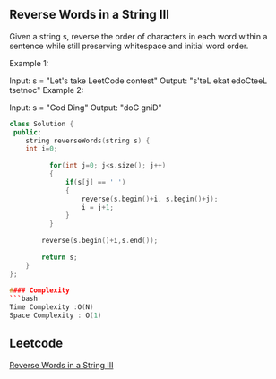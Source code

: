 ##   Reverse Words in a String III
Given a string s, reverse the order of characters in each word within a sentence while still preserving whitespace and initial word order.

 
 
Example 1:

Input: s = "Let's take LeetCode contest"
Output: "s'teL ekat edoCteeL tsetnoc"
Example 2:

Input: s = "God Ding"
Output: "doG gniD"

```cpp
class Solution {
 public:
    string reverseWords(string s) {
    int i=0;
        
          for(int j=0; j<s.size(); j++)
          {
              if(s[j] == ' ')
              {
                  reverse(s.begin()+i, s.begin()+j);
                  i = j+1;
              }
          }
        
        reverse(s.begin()+i,s.end());
        
        return s;
    }
};
 
#### Complexity
```bash
Time Complexity :O(N)
Space Complexity : O(1)
```
## Leetcode
[Reverse Words in a String III](https://leetcode.com/problems/reverse-words-in-a-string-iii/description/)
